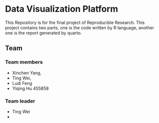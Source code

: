 # Data Visualization Platform
This Repository is for the final project of Reproducible Research.
This project contains two parts, one is the code written by R language, 
another one is the report generated by quarto.
## Team
### Team members
- Xinchen Yang, 
- Ting Wei,
- Ludi Feng
- Yiqing Hu 455858
### Team leader
- Ting Wei
- 